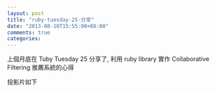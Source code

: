 ```yaml
---
layout: post
title: "ruby-tuesday-25-分享"
date: "2013-08-10T15:55:00+08:00"
comments: true
categories: 
---
```


上個月底在 Tuby Tuesday 25 分享了, 利用 ruby library 實作 Collaborative Filtering 推薦系統的心得

投影片如下

<script async class="speakerdeck-embed" data-id="4f5346c0db6301305e137a9184b31ee5" data-ratio="1.33507170795306" src="//speakerdeck.com/assets/embed.js"></script>
